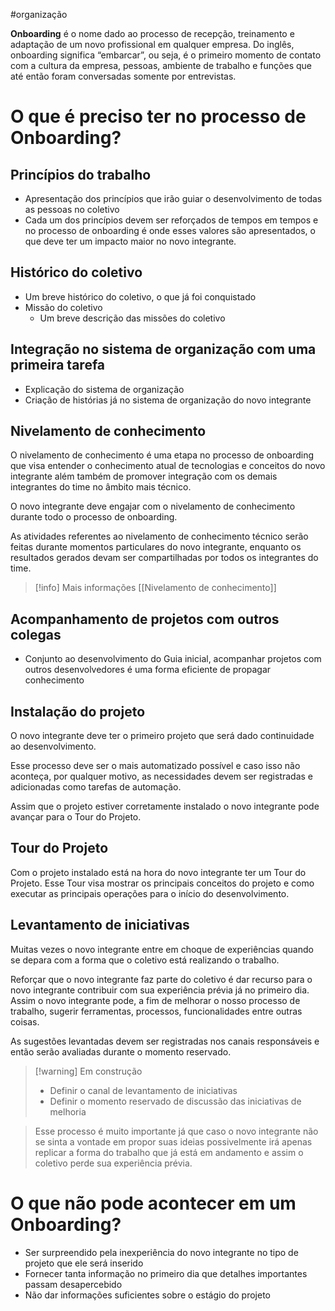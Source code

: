 #organização 

**Onboarding** é o nome dado ao processo de recepção, treinamento e adaptação de um novo profissional em qualquer empresa. Do inglês, onboarding significa “embarcar”, ou seja, é o primeiro momento de contato com a cultura da empresa, pessoas, ambiente de trabalho e funções que até então foram conversadas somente por entrevistas.

# O que é preciso ter no processo de Onboarding?

## Princípios do trabalho

- Apresentação dos princípios que irão guiar o desenvolvimento de todas as pessoas no coletivo
- Cada um dos princípios devem ser reforçados de tempos em tempos e no processo de onboarding é onde esses valores são apresentados, o que deve ter um impacto maior no novo integrante.

## Histórico do coletivo

- Um breve histórico do coletivo, o que já foi conquistado
- Missão do coletivo
    - Um breve descrição das missões do coletivo

## Integração no sistema de organização com uma primeira tarefa

- Explicação do sistema de organização
- Criação de histórias já no sistema de organização do novo integrante

## Nivelamento de conhecimento

O nivelamento de conhecimento é uma etapa no processo de onboarding que visa entender o conhecimento atual de tecnologias e conceitos do novo integrante além também de promover integração com os demais integrantes do time no âmbito mais técnico.

O novo integrante deve engajar com o nivelamento de conhecimento durante todo o processo de onboarding. 

As atividades referentes ao nivelamento de conhecimento técnico serão feitas durante momentos particulares do novo integrante, enquanto os resultados gerados devam ser compartilhadas por todos os integrantes do time.

> [!info] Mais informações
[[Nivelamento de conhecimento]]

## Acompanhamento de projetos com outros colegas

- Conjunto ao desenvolvimento do Guia inicial, acompanhar projetos com outros desenvolvedores é uma forma eficiente de propagar conhecimento

## Instalação do projeto

O novo integrante deve ter o primeiro projeto que será dado continuidade ao desenvolvimento.

Esse processo deve ser o mais automatizado possível e caso isso não aconteça, por qualquer motivo, as necessidades devem ser registradas e adicionadas como tarefas de automação.

Assim que o projeto estiver corretamente instalado o novo integrante pode avançar para o Tour do Projeto.

## Tour do Projeto

Com o projeto instalado está na hora do novo integrante ter um Tour do Projeto. Esse Tour visa mostrar os principais conceitos do projeto e como executar as principais operações para o início do desenvolvimento.

## Levantamento de iniciativas

Muitas vezes o novo integrante entre em choque de experiências quando se depara com a forma que o coletivo está realizando o trabalho. 

Reforçar que o novo integrante faz parte do coletivo é dar recurso para o novo integrante contribuir com sua experiência prévia já no primeiro dia. Assim o novo integrante pode, a fim de melhorar o nosso processo de trabalho, sugerir ferramentas, processos, funcionalidades entre outras coisas.

As sugestões levantadas devem ser registradas nos canais responsáveis e então serão avaliadas durante o momento reservado.

> [!warning] Em construção
> - Definir o canal de levantamento de iniciativas
> - Definir o momento reservado de discussão das iniciativas de melhoria 

> Esse processo é muito importante já que caso o novo integrante não se sinta a vontade em propor suas ideias possivelmente irá apenas replicar a forma do trabalho que já está em andamento e assim o coletivo perde sua experiência prévia.

# O que não pode acontecer em um Onboarding?

- Ser surpreendido pela inexperiência do novo integrante no tipo de projeto que ele será inserido
- Fornecer tanta informação no primeiro dia que detalhes importantes passam desapercebido
- Não dar informações suficientes sobre o estágio do projeto
